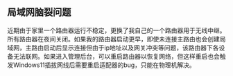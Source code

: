 ## 局域网脑裂问题

近期由于家里一个路由器运行不稳定，更换了我自己的一个路由器用于无线中继。所有路由器在夜间关闭。如果我的路由器启动更早，即使未连接主路由也会创建局域网，主路由启动后显示连接但由于ip地址以及网关冲突等问题，该路由器下各设备无法联网。如果进入管理后台，可以重启路由器以恢复网络，但这样重启也会触发Windows11插拔网线后需要重启适配器的bug，只能在物理机解决。